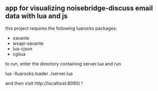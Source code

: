 app for visualizing noisebridge-discuss email data with lua and js
------------------------------------------------------------------

this project requires the following luarocks packages:

* xavante
* wsapi-xavante
* lua-cjson
* cgilua


to run, enter the directory containing server.lua and run

lua -lluarocks.loader ./server.lua

and then visit http://localhost:8080/ !
